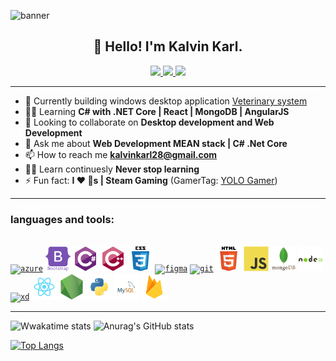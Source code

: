 ![banner](https://github.com/kalvinkarlnonato/kalvinkarlnonato/blob/main/Banner/Banner.png)
<h2 align="center">👋 Hello! I'm Kalvin Karl.</h2>
<p align="center">
    <a href="https://www.twitter.com/mokkapps">
        <img src="https://img.shields.io/badge/facebook-%230057B5.svg?&style=for-the-badge&logo=facebook&logoColor=white" height=25>
    </a>
    <a href="https://www.linkedin.com/in/kalvinkarlnonato">
        <img src="https://img.shields.io/badge/linkedin-%230077B5.svg?&style=for-the-badge&logo=linkedin&logoColor=white" height=25>
    </a>
    <a href="https://twitter.com/KalvinKarl28">
        <img src="https://img.shields.io/badge/twitter-%231DA1F2.svg?&style=for-the-badge&logo=twitter&logoColor=white" height=25>
    </a>
</p>

-------

- 🔭 Currently building windows desktop application [Veterinary system](https://github.com/kalvinkarlnonato/VeterinaryClinicManagementSystem)
- 👨‍💻 Learning **C# with .NET Core | React | MongoDB | AngularJS**
- 🤝 Looking to collaborate on **Desktop development and Web Development**
- 💬 Ask me about **Web Development MEAN stack | C# .Net Core**
- 📫 How to reach me **kalvinkarl28@gmail.com**
- 🧘‍♂️ Learn continuesly **Never stop learning**
- ⚡ Fun fact: **I :heart: :dog:s | Steam Gaming** (GamerTag: [YOLO Gamer](https://steamcommunity.com/id/kalvinkarlnonato/))

-------

<h3 align="left">languages and tools:</h3>
<p align="left">

<code><a target="_blank" rel="noreferrer" href="https://visualstudio.microsoft.com/"> <img alt="azure" width="40" height="40" src="https://visualstudio.microsoft.com/wp-content/uploads/2021/10/Product-Icon.svg"/></a></code>
<code><a target="_blank" rel="noreferrer" href="https://getbootstrap.com"><img alt="bootstrap" width="40" height="40" src="https://raw.githubusercontent.com/devicons/devicon/master/icons/bootstrap/bootstrap-plain-wordmark.svg"/></a></code>
<code><a target="_blank" rel="noreferrer" href="https://www.cprogramming.com/"><img alt="c" width="40" height="40" src="https://raw.githubusercontent.com/devicons/devicon/master/icons/csharp/csharp-original.svg"/></a></code>
<code><a target="_blank" rel="noreferrer" href="https://www.w3schools.com/cpp/"><img alt="cplusplus" width="40" height="40" src="https://raw.githubusercontent.com/devicons/devicon/master/icons/cplusplus/cplusplus-original.svg"/></a></code>
<code><a target="_blank" rel="noreferrer" href="https://www.w3schools.com/css/"><img alt="css3" width="40" height="40" src="https://raw.githubusercontent.com/devicons/devicon/master/icons/css3/css3-original-wordmark.svg"/></a></code>
<code><a target="_blank" rel="noreferrer" href="https://www.adobe.com/ph_en/products/photoshop.html/"><img alt="figma" width="40" height="40" src="https://www.adobe.com/content/dam/acom/one-console/icons_rebrand/ps_appicon.svg"/></a></code>
<code><a target="_blank" rel="noreferrer" href="https://git-scm.com/"><img alt="git" width="40" height="40" src="https://www.vectorlogo.zone/logos/git-scm/git-scm-icon.svg"/></a></code>
<code><a target="_blank" rel="noreferrer" href="https://www.w3.org/html/"><img alt="html5" width="40" height="40" src="https://raw.githubusercontent.com/devicons/devicon/master/icons/html5/html5-original-wordmark.svg"/></a></code>
<code><a target="_blank" rel="noreferrer" href="https://developer.mozilla.org/en-US/docs/Web/JavaScript"><img alt="javascript" width="40" height="40" src="https://raw.githubusercontent.com/devicons/devicon/master/icons/javascript/javascript-original.svg"/></a></code>
<code><a target="_blank" rel="noreferrer" href="https://www.mongodb.com/"><img alt="mongodb" width="40" height="40" src="https://raw.githubusercontent.com/devicons/devicon/master/icons/mongodb/mongodb-original-wordmark.svg"/></a></code>
<code><a target="_blank" rel="noreferrer" href="https://nodejs.org"><img alt="nodejs" width="40" height="40" src="https://raw.githubusercontent.com/devicons/devicon/master/icons/nodejs/nodejs-original-wordmark.svg"/></a></code>
<code><a target="_blank" rel="noreferrer" href="https://www.adobe.com/products/xd.html"><img alt="xd" width="40" height="40" src="https://cdn.worldvectorlogo.com/logos/adobe-xd.svg"/></a></code>
<code><img height="40" src="https://raw.githubusercontent.com/github/explore/80688e429a7d4ef2fca1e82350fe8e3517d3494d/topics/react/react.png"></code>
<code><img height="40" src="https://raw.githubusercontent.com/github/explore/80688e429a7d4ef2fca1e82350fe8e3517d3494d/topics/nodejs/nodejs.png"></code>
<code><img height="40" src="https://raw.githubusercontent.com/github/explore/80688e429a7d4ef2fca1e82350fe8e3517d3494d/topics/python/python.png"></code>
<code><img height="40" src="https://raw.githubusercontent.com/github/explore/80688e429a7d4ef2fca1e82350fe8e3517d3494d/topics/mysql/mysql.png"></code>
<code><img height="40" src="https://raw.githubusercontent.com/github/explore/80688e429a7d4ef2fca1e82350fe8e3517d3494d/topics/firebase/firebase.png"></code>

</p>

-------

![Wwakatime stats](https://github-readme-stats-taupe-two.vercel.app/api/wakatime?username=kalvinkarl28&hide_title=true&hide_border=true&langs_count=5&bg_color=00000000&text_color=777)
![Anurag's GitHub stats](https://github-readme-stats.vercel.app/api?username=kalvinkarl28&show_icons=true&theme=radical)

[![Top Langs](https://github-readme-stats.vercel.app/api/top-langs/?username=kalvinkarl28&layout=compact)](https://github.com/anuraghazra/github-readme-stats)
